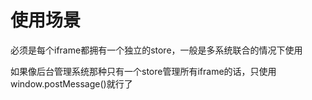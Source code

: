 # 使用场景

必须是每个iframe都拥有一个独立的store，一般是多系统联合的情况下使用

如果像后台管理系统那种只有一个store管理所有iframe的话，只使用window.postMessage()就行了